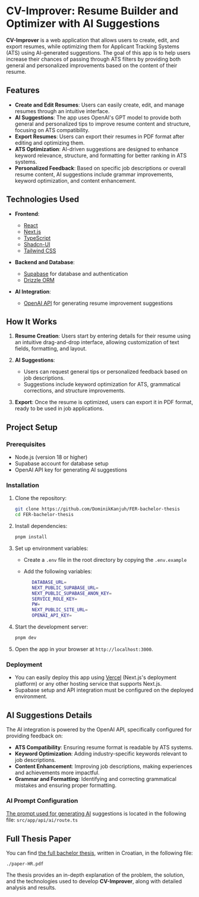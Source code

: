 # CV-Improver: Resume Builder and Optimizer with AI Suggestions

**CV-Improver** is a web application that allows users to create, edit, and export resumes, while optimizing them for Applicant Tracking Systems (ATS) using AI-generated suggestions. The goal of this app is to help users increase their chances of passing through ATS filters by providing both general and personalized improvements based on the content of their resume.

## Features

- **Create and Edit Resumes**: Users can easily create, edit, and manage resumes through an intuitive interface.
- **AI Suggestions**: The app uses OpenAI's GPT model to provide both general and personalized tips to improve resume content and structure, focusing on ATS compatibility.
- **Export Resumes**: Users can export their resumes in PDF format after editing and optimizing them.
- **ATS Optimization**: AI-driven suggestions are designed to enhance keyword relevance, structure, and formatting for better ranking in ATS systems.
- **Personalized Feedback**: Based on specific job descriptions or overall resume content, AI suggestions include grammar improvements, keyword optimization, and content enhancement.

## Technologies Used

- **Frontend**:

  - [React](https://reactjs.org/)
  - [Next.js](https://nextjs.org/)
  - [TypeScript](https://www.typescriptlang.org/)
  - [Shadcn-UI](https://ui.shadcn.com/)
  - [Tailwind CSS](https://tailwindcss.com/)

- **Backend and Database**:

  - [Supabase](https://supabase.com/) for database and authentication
  - [Drizzle ORM](https://orm.drizzle.team/)

- **AI Integration**:
  - [OpenAI API](https://platform.openai.com/docs/overview) for generating resume improvement suggestions

## How It Works

1. **Resume Creation**: Users start by entering details for their resume using an intuitive drag-and-drop interface, allowing customization of text fields, formatting, and layout.

2. **AI Suggestions**:

   - Users can request general tips or personalized feedback based on job descriptions.
   - Suggestions include keyword optimization for ATS, grammatical corrections, and structure improvements.

3. **Export**: Once the resume is optimized, users can export it in PDF format, ready to be used in job applications.

## Project Setup

### Prerequisites

- Node.js (version 18 or higher)
- Supabase account for database setup
- OpenAI API key for generating AI suggestions

### Installation

1. Clone the repository:

   ```bash
   git clone https://github.com/DominikKanjuh/FER-bachelor-thesis
   cd FER-bachelor-thesis
   ```

2. Install dependencies:

   ```bash
   pnpm install
   ```

3. Set up environment variables:

   - Create a `.env` file in the root directory by copying the `.env.example`
   - Add the following variables:

     ```bash
        DATABASE_URL=
        NEXT_PUBLIC_SUPABASE_URL=
        NEXT_PUBLIC_SUPABASE_ANON_KEY=
        SERVICE_ROLE_KEY=
        PW=
        NEXT_PUBLIC_SITE_URL=
        OPENAI_API_KEY=
     ```

4. Start the development server:

   ```bash
   pnpm dev
   ```

5. Open the app in your browser at `http://localhost:3000`.

### Deployment

- You can easily deploy this app using [Vercel](https://vercel.com/) (Next.js's deployment platform) or any other hosting service that supports Next.js.
- Supabase setup and API integration must be configured on the deployed environment.

## AI Suggestions Details

The AI integration is powered by the OpenAI API, specifically configured for providing feedback on:

- **ATS Compatibility**: Ensuring resume format is readable by ATS systems.
- **Keyword Optimization**: Adding industry-specific keywords relevant to job descriptions.
- **Content Enhancement**: Improving job descriptions, making experiences and achievements more impactful.
- **Grammar and Formatting**: Identifying and correcting grammatical mistakes and ensuring proper formatting.

### AI Prompt Configuration

[The prompt used for generating AI](./src/app/api/ai/route.ts) suggestions is located in the following file: `src/app/api/ai/route.ts`

## Full Thesis Paper

You can find [the full bachelor thesis](./paper-HR.pdf), written in Croatian, in the following file:

`./paper-HR.pdf`

The thesis provides an in-depth explanation of the problem, the solution, and the technologies used to develop **CV-Improver**, along with detailed analysis and results.
